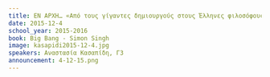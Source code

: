 ```yaml
---
title: ΕΝ ΑΡΧΗ… «Από τους γίγαντες δημιουργούς στους Έλληνες φιλοσόφους»
date: 2015-12-4
school_year: 2015-2016
book: Big Bang - Simon Singh
image: kasapidi2015-12-4.jpg
speakers: Αναστασία Κασαπίδη, Γ3
announcement: 4-12-15.png
---
```

